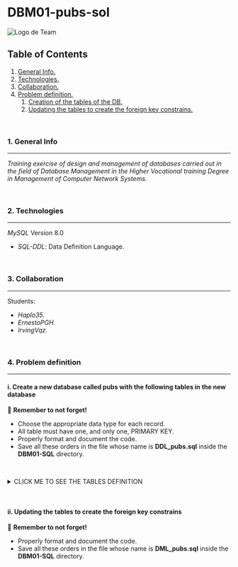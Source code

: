 # DBM01-pubs-sol

![Logo de Team](https://github.com/ana-polo/DBM01-pubs/blob/main/DBM.gif "Team logo")

<a name="top"></a>

## Table of Contents

1. [General Info.](#general-info)
2. [Technologies.](#technologies)
3. [Collaboration.](#collaboration)
4. [Problem definition.](#problem-definition)
    1. [Creation of the tables of the DB.](#create)
    2. [Updating the tables to create the foreign key constrains.](#fk-constraint)

&nbsp;
<a name="general-info"></a>

### 1. General Info

***
*Training exercise of design and management of databases carried out in the field of Database Management in the Higher Vocational training Degree in Management of Computer Network Systems.*

&nbsp;
<a name="technologies"></a>

### 2. Technologies

***
*MySQL* Version 8.0

- *SQL-DDL*: Data Definition Language.

&nbsp;
<a name="collaboration"></a>

### 3. Collaboration

***
Students:

- *Haplo35.*
- *ErnestoPGH.*
- *IrvingVqz.*

&nbsp;
<a name="problem-definition"></a>

### 4. Problem definition

***
<a name="create"></a>

#### i. Create a new database called pubs with the following tables in the new database



👀 **Remember to not forget!**

- Choose the appropriate data type for each record.
- All table must have one, and only one, PRIMARY KEY.
- Properly format and document the code.
- Save all these orders in the file whose name is **DDL_pubs.sql** inside the **DBM01-SQL** directory.

&nbsp;
<details>
    <summary>CLICK ME TO SEE THE TABLES DEFINITION</summary>

<br />

##### PUBS

        - id_pub IDENTIFIER. 
        - pub_name 
        - address 
        - cif
        - first_day
        - time_open
        - post_code 
        - town
  
##### PUB_OWNWER  

        - id_nif IDENTIFIER.
        - owner_name
        - address
        - pub

##### EMPLOYER

        - id_nif IDENTIFIER.
        - employer_name
        - address
    
##### TOWN

        - id_town IDENTIFIER.
        - name

##### PRODUCT  

        - id_product IDENTIFIER.
        - stock      
        - price 
        - fk_id_pub
 
##### PUB_EMPLOYER  

        - fk_id_pub IDENTIFIER.       
        - id_employer IDENTIFIER.
        - role

</details>

&nbsp;
&nbsp;
<a name="fk-constraint"></a>

#### ii. Updating the tables to create the foreign key constrains



👀 **Remember to not forget!**

- Properly format and document the code.
- Save all these orders in the file whose name is **DML_pubs.sql** inside the **DBM01-SQL** directory.

